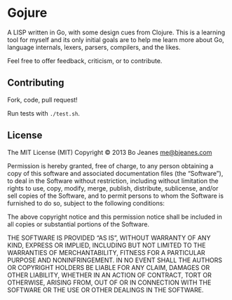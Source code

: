 Gojure
======

A LISP written in Go, with some design cues from Clojure. This is a learning
tool for myself and its only initial goals are to help me learn more about
Go, language internals, lexers, parsers, compilers, and the likes.

Feel free to offer feedback, criticism, or to contribute.

Contributing
-------------

Fork, code, pull request!

Run tests with `./test.sh`.

License
-------

The MIT License (MIT)
Copyright © 2013 Bo Jeanes <me@bjeanes.com>

Permission is hereby granted, free of charge, to any person obtaining a copy
of this software and associated documentation files (the “Software”), to deal
in the Software without restriction, including without limitation the rights
to use, copy, modify, merge, publish, distribute, sublicense, and/or sell
copies of the Software, and to permit persons to whom the Software is
furnished to do so, subject to the following conditions:

The above copyright notice and this permission notice shall be included in
all copies or substantial portions of the Software.

THE SOFTWARE IS PROVIDED “AS IS”, WITHOUT WARRANTY OF ANY KIND, EXPRESS OR
IMPLIED, INCLUDING BUT NOT LIMITED TO THE WARRANTIES OF MERCHANTABILITY,
FITNESS FOR A PARTICULAR PURPOSE AND NONINFRINGEMENT. IN NO EVENT SHALL THE
AUTHORS OR COPYRIGHT HOLDERS BE LIABLE FOR ANY CLAIM, DAMAGES OR OTHER
LIABILITY, WHETHER IN AN ACTION OF CONTRACT, TORT OR OTHERWISE, ARISING FROM,
OUT OF OR IN CONNECTION WITH THE SOFTWARE OR THE USE OR OTHER DEALINGS IN
THE SOFTWARE.